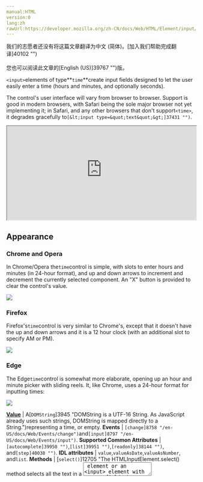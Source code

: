 ```yaml
---
manual:HTML
version:0
lang:zh
rawUrl:https://developer.mozilla.org/zh-CN/docs/Web/HTML/Element/input/time
---
```




<bdi>我们的志愿者还没有将这篇文章翻译为<bdi>中文 (简体)</bdi>。[加入我们帮助完成翻译]40102 "")<br></br>您也可以阅读此文章的[English (US)]39767 "")版。</bdi>






`<input>`elements of type**`time`**create input fields designed to let the user easily enter a time (hours and minutes, and optionally seconds).



The control&#39;s user interface will vary from browser to browser. Support is good in modern browsers, with Safari being the sole major browser not yet implementing it; in Safari, and any other browsers that don&#39;t support`<time>`, it degrades gracefully to`[&lt;input type=&quot;text&quot;&gt;]37431 "")`.

<iframe src='https://interactive-examples.mdn.mozilla.net/pages/tabbed/input-time.html' width='100%' height='250'></iframe>

## Appearance<a name="Appearance"></a>

### Chrome and Opera<a name="Chrome_and_Opera"></a>


In Chrome/Opera the`time`control is simple, with slots to enter hours and minutes (in 24-hour format), and up and down arrows to increment and decrement the currently selected component. An &quot;X&quot; button is provided to clear the control&#39;s value.



![](%40097.png "")


### Firefox<a name="Firefox"></a>


Firefox&#39;s`time`control is very similar to Chrome&#39;s, except that it doesn&#39;t have the up and down arrows and it is a 12 hour clock (with an additional slot to specify AM or PM).



![](%40098.png "")


### Edge<a name="Edge"></a>


The Edge`time`control is somewhat more elaborate, opening up an hour and minute picker with sliding reels. It, like Chrome, uses a 24-hour format for inputting times:



![](%40099.png "")


**[Value](%38899#Value "")** | A[`DOMString`]3945 "DOMString is a UTF-16 String. As JavaScript already uses such strings, DOMString is mapped directly to a String.")representing a time, or empty. 
**Events** | `[change]8758 "/en-US/docs/Web/Events/change")`and`[input]8797 "/en-US/docs/Web/Events/input")`. 
**Supported Common Attributes** | `[autocomplete]39950 "")`,`[list]39951 "")`,`[readonly]38144 "")`, and`[step]40038 "")`. 
**IDL attributes** | `value`,`valueAsDate`,`valueAsNumber`, and`list`. 
**Methods** | [`select()`]12705 "The HTMLInputElement.select() method selects all the text in a <textarea> element or an <input> element with a text field."),[`stepDown()`]40039 "The documentation about this has not yet been written; please consider contributing!"), and[`stepUp()`]40040 "The documentation about this has not yet been written; please consider contributing!"). 


## Value<a name="Value"></a>


A[`DOMString`]3945 "DOMString is a UTF-16 String. As JavaScript already uses such strings, DOMString is mapped directly to a String.")containing the value of the time entered into the input. You can set a default value for the input by including a valid time in the`[value]39956 "")`attribute when creating the`<input>`element, like so:


```
<label for="appt-time">Choose an appointment time: </label>
<input id="appt-time" type="time" name="appt-time" value="13:30">
```



<iframe src='https://mdn.mozillademos.org/en-US/docs/Web/HTML/Element/input/time$samples/value-sample1?revision=1389397' width='600' height='60'></iframe>




You can also get and set the date value in JavaScript using the[`HTMLInputElement.value`]40062 "The documentation about this has not yet been written; please consider contributing!")property, for example:


```
var timeControl = document.querySelector('input[type="time"]');
timeControl.value = '15:30';
```

### Time value format<a name="Time_value_format"></a>


The`value`of the`time`input is always in 24-hour format:`"hh:mm"`, regardless of the input format, which is likely to be selected based on the user&#39;s locale (or by the user agent). If the time includes seconds (see[Using the step attribute](%38899#Using_the_step_attribute "")), the format is always`"hh:mm:ss"`.



In this example, you can see the time input&#39;s value by entering a time and seeing how it changes afterward.



First, a look at the HTML. This is simple enough, with the label and input as we&#39;ve seen before, but with the addition of a[`<p>`]13089 "The HTML <p> element represents a paragraph of text.")element with a[`<span>`]13247 "The HTML <span> element is a generic inline container for phrasing content, which does not inherently represent anything. It can be used to group elements for styling purposes (using the class or id attributes), or because they share attribute values, such as lang.")to display the value of the`time`input:


```
<form>
  <label for="startTime">Start time: </label>
  <input type="time" id="startTime">
  <p>
    Value of the <code>time</code> input: <code>
            "<span id="value">n/a</span>"</code>.
  </p>
</form>
```


The JavaScript code adds code to the time input to watch for the`[input]8797 "/en-US/docs/Web/Events/input")`event, which is triggered every time the contents of an input element change. When this happens, the contents of the`<span>`are replaced with the new value of the input element.


```
var startTime = document.getElementById("startTime");
var valueSpan = document.getElementById("value");

startTime.addEventListener("input", function() {
  valueSpan.innerText = startTime.value;
}, false);
```


<iframe src='https://mdn.mozillademos.org/en-US/docs/Web/HTML/Element/input/time$samples/Time_value_format?revision=1389397' width='600' height='80'></iframe>




When a form including a`time`input is submitted, the value is encoded before being included in the form&#39;s data. The form&#39;s data entry for a time input will always be in the form`"name=hh%3Amm"`, or`"name=hh%3Amm%3ass"`if seconds are included (see[Using the step attribute](%38899#Using_the_step_attribute "")).


## Using time inputs<a name="Using_time_inputs"></a>


Although among the date and time input types`time`has the widest browser support, it is not yet approaching universal, so it is likely that you&#39;ll need to provide an alternative method for entering the date and time, so that Safari users (and users of other non-supporting browsers) can still easily enter time values.



We&#39;ll look at basic and more complex uses of`<input type="time">`, then offer advice on mitigating the browser support issue later on (see[Handling browser support](%38899#Handling_browser_support "")).


### Basic uses of time<a name="Basic_uses_of_time"></a>


The simplest use of`<input type="time">`involves a basic`<input>`and[`<label>`]12888 "The HTML <label> element represents a caption for an item in a user interface.")element combination, as seen below:


```
<form>
  <label for="appt-time">Choose an appointment time: </label>
  <input id="appt-time" type="time" name="appt-time">
</form>
```


<iframe src='https://mdn.mozillademos.org/en-US/docs/Web/HTML/Element/input/time$samples/Basic_uses_of_time?revision=1389397' width='600' height='40'></iframe>



### Controlling input size<a name="Controlling_input_size"></a>


`<input type="time">`doesn&#39;t support form sizing attributes such as`[size]39955 "")`, since times are always about the same number of characters long. You&#39;ll have to resort to[CSS]427 "")for sizing needs.


### Using the step attribute<a name="Using_the_step_attribute"></a>


You can use the`[step]40038 "")`attribute to vary the amount of time jumped whenever the time is incremented or decremented (for example, so the time moves by 10 minutes at a time when clicking the little arrow widgets).



This property has some strange effects across browsers, so is not completely reliable.




It takes an integer value that equates to the number of seconds you want to increment by; the default value is 60 seconds, or one minute. If you specify a value of less than 60 seconds (1 minute), the`time`input will show a seconds input area alongside the hours and minutes:


```
<form>
  <label for="appt-time">Choose an appointment time: </label>
  <input id="appt-time" type="time" name="appt-time" step="2">
</form>
```


<iframe src='https://mdn.mozillademos.org/en-US/docs/Web/HTML/Element/input/time$samples/Using_the_step_attribute?revision=1389397' width='600' height='40'></iframe>




In Chrome and Opera, which are the only browsers to show up/down iteration arrows, clicking the arrows changes the seconds value by two seconds, but doesn&#39;t affect the hours or minutes. Minutes (or hours) can only be used for stepping when you specify a number of minutes (or hours) in seconds, such as 120 for 2 minutes, or 7200 for 2 hours).



In Firefox, there are no arrows, so the`step`value isn&#39;t used. However, providing it*does*add the seconds input area adjacent to the minutes section.



The steps value seems to have no effect in Edge.



Using`step`seems to cause validation to not work properly (as seen in the next section).



## Validation<a name="Validation"></a>


By default,`<input type="time">`does not apply any validation to entered values, other than the user agent&#39;s interface generally not allowing you to enter anything other than a time value. This is helpful (assuming the`time`input is fully supported by the user agent), but you can&#39;t entirely rely on the value to be a proper time string, since it might be an empty string (`""`), which is allowed. It&#39;s also possible for the value to look roughly like a valid time but not be correct, such as`"25:05"`to be ut you can still not fill in a datetime and submit, or enter an invalid datetime (e.g. the 32th of April).


### Setting maximum and minimum times<a name="Setting_maximum_and_minimum_times"></a>


You can use the`[min]38060 "")`and`[max]38061 "")`attributes to restrict the valid times that can be chosen by the user. In the following example we are setting a minimum time of`12:00`and a maximum time of`18:00`:


```
<form>
  <label for="appt-time">Choose an appointment time (opening hours 12:00 to 18:00): </label>
  <input id="appt-time" type="time" name="appt-time"
         min="12:00" max="18:00">
  <span class="validity"></span>
</form>
```


<iframe src='https://mdn.mozillademos.org/en-US/docs/Web/HTML/Element/input/time$samples/Setting_maximum_and_minimum_times?revision=1389397' width='600' height='40'></iframe>




Here&#39;s the CSS used in the above example. Here we make use of the[`:valid`]34532 "The :valid CSS pseudo-class represents any <input> or other <form> element whose contents validate successfully. This allows to easily make valid fields adopt an appearance that helps the user confirm that their data is formatted properly.")and[`:invalid`]34512 "The :invalid CSS pseudo-class represents any <input> or other <form> element whose contents fail to validate.")CSS properties to style the input based on whether or not the current value is valid. We had to put the icons on a[`<span>`]13247 "The HTML <span> element is a generic inline container for phrasing content, which does not inherently represent anything. It can be used to group elements for styling purposes (using the class or id attributes), or because they share attribute values, such as lang.")next to the input, not on the input itself, because in Chrome the generated content is placed inside the form control, and can&#39;t be styled or shown effectively.


```
div {
  margin-bottom: 10px;
  position: relative;
}

input[type="number"] {
  width: 100px;
}

input + span {
  padding-right: 30px;
}

input:invalid+span:after {
  position: absolute;
  content: '✖';
  padding-left: 5px;
}

input:valid+span:after {
  position: absolute;
  content: '✓';
  padding-left: 5px;
}
```


The result here is that:


* Only times between 12:00 and 18:00 will be seen as valid; times outside that range will be denoted as invalid.
* Depending on what browser you&#39;re using, you might find that times outside the specified range might not even be selectable in the time picker (e.g. Edge).

### Making times required<a name="Making_times_required"></a>


In addition, you can use the`[required]38131 "")`attribute to make filling in the time mandatory. As a result, supporting browsers will display an error if you try to submit a time that is outside the set bounds, or an empty time field.



Let&#39;s look at an example; here we&#39;ve set minimum and maximum times, and also made the field required:


```
<form>
  <div>
    <label for="appt-time">Choose an appointment time (opening hours 12:00 to 18:00): </label>
    <input id="appt-time" type="time" name="appt-time"
           min="12:00" max="18:00" required>
    <span class="validity"></span>
  </div>
  <div>
      <input type="submit" value="Submit form">
  </div>
</form>
```


If you try to submit the form with an incomplete date (or with a date outside the set bounds), the browser displays an error. Try playing with the example now:



<iframe src='https://mdn.mozillademos.org/en-US/docs/Web/HTML/Element/input/time$samples/Making_times_required?revision=1389397' width='600' height='120'></iframe>




Here&#39;s a screenshot for those of you who aren&#39;t using a browser that supports`time`inputs:



![](%40100.png "")



**Important**: HTML form validation is*not*a substitute for scripts that ensure that the entered data is in the proper format. It&#39;s far too easy for someone to make adjustments to the HTML that allow them to bypass the validation, or to remove it entirely. It&#39;s also possible for someone to simply bypass your HTML entirely and submit the data directly to your server. If your server-side code fails to validate the data it receives, disaster could strike when improperly-formatted data is submitted (or data which is too large, of the wrong type, and so forth).



## Handling browser support<a name="Handling_browser_support"></a>


As mentioned above, Safari and a few other, less common, browsers don&#39;t yet support time inputs natively. In general, otherwise, support is good — especially on mobile platforms, which tend to have very nice user interfaces for specifying a time value. For example, the`time`picker on Chrome for Android looks like this:



![](%40101.png "")



Browsers that don&#39;t support time inputs gracefully degrade to a text input, but this creates problems both in terms of consistency of user interface (the presented control will be different), and data handling.



The second problem is the more serious; as mentioned previously,`time`inputs&#39; values are always normalized to the format`hh:mm`or`hh:mm:ss`. With a text input, on the other hand, by default the browser has no idea of what format the time should be in, and there multiple ways in which people write times, such as:


* `3.00 pm`
* `3:00pm`
* `15:00`
* `3 o'clock in the afternoon`
* etc.


One way around this is to put a`[pattern]39954 "")`attribute on your`time`input. Even though the`time`input doesn&#39;t use it, the`text`input fallback will. For example, try viewing the following demo in a browser that doesn&#39;t support time inputs:


```
<form>
  <div>
    <label for="appt-time">Choose an appointment time (opening hours 12:00 to 18:00): </label>
    <input id="appt-time" type="time" name="appt-time"
           min="12:00" max="18:00" required
           pattern="[0-9]{2}:[0-9]{2}">
    <span class="validity"></span>
  </div>
  <div>
      <input type="submit" value="Submit form">
  </div>
</form>
```


<iframe src='https://mdn.mozillademos.org/en-US/docs/Web/HTML/Element/input/time$samples/Handling_browser_support?revision=1389397' width='600' height='100'></iframe>




If you try submitting it, you&#39;ll see that non-supporting browsers now display an error message (and highlight the input as invalid) if your entry doesn&#39;t match the pattern`nn:nn`, where`n`is a number from 0 to 9. Of course, this doesn&#39;t stop people from entering invalid dates, or incorrectly formatted dates that follow the pattern.



Then there&#39;s the problem of the user having no idea exactly what format the time is expected to be in.



The best way to deal with times in forms in a cross-browser way, for the time being, is to get the user to enter the hours and minutes (and seconds if required) in separate controls ([`<select>`]18852 "The HTML <select> element represents a control that provides a menu of options:")elements are popular; see below for an example), or use JavaScript libraries such as the[jQuery timepicker plugin]39941 "").


## Examples<a name="Examples"></a>


In this example, we create two sets of interface elements for choosing times: a native picker created with`<input type="time">`, and a set of two[`<select>`]18852 "The HTML <select> element represents a control that provides a menu of options:")elements for choosing hours/minutes in older browsers that don&#39;t support the native input.



<iframe src='https://mdn.mozillademos.org/en-US/docs/Web/HTML/Element/input/time$samples/Examples?revision=1389397' width='600' height='140'></iframe>




The HTML looks like so:


```
<form>
  <div class="nativeTimePicker">
    <label for="appt-time">Choose an appointment time (opening hours 12:00 to 18:00): </label>
      <input id="appt-time" type="time" name="appt-time"
             min="12:00" max="18:00" required>
      <span class="validity"></span>
    </div>
  <p class="fallbackLabel">Choose an appointment time (opening hours 12:00 to 18:00):</p>
  <div class="fallbackTimePicker">
    <div>
      <span>
        <label for="hour">Hour:</label>
        <select id="hour" name="hour">
        </select>
      </span>
      <span>
        <label for="minute">Minute:</label>
        <select id="minute" name="minute">
        </select>
      </span>
    </div>
  </div>
</form>
```


The hour and minutes values for their`<select>`elements are dynamically generated.



The other part of the code that may be of interest is the feature detection code — to detect whether the browser supports`<input type="time">`, we create a new[`<input>`]17158 "The HTML <input> element is used to create interactive controls for web-based forms in order to accept data from the user.")element, set its`type`to`time`, then immediately check what its type is set to — non-supporting browsers will return`text`, because the`time`type falls back to type`text`. If`<input type="time">`is not supported, we hide the native picker and show the fallback picker UI ([`<select>`]18852 "The HTML <select> element represents a control that provides a menu of options:")s) instead.


```
// define variables
var nativePicker = document.querySelector('.nativeTimePicker');
var fallbackPicker = document.querySelector('.fallbackTimePicker');
var fallbackLabel = document.querySelector('.fallbackLabel');

var hourSelect = document.querySelector('#hour');
var minuteSelect = document.querySelector('#minute');

// hide fallback initially
fallbackPicker.style.display = 'none';
fallbackLabel.style.display = 'none';

// test whether a new date input falls back to a text input or not
var test = document.createElement('input');
test.type = 'time';
// if it does, run the code inside the if() {} block
if(test.type === 'text') {
  // hide the native picker and show the fallback
  nativePicker.style.display = 'none';
  fallbackPicker.style.display = 'block';
  fallbackLabel.style.display = 'block';

  // populate the hours and minutes dynamically
  populateHours();
  populateMinutes();
}

function populateHours() {
  // populate the hours <select> with the 6 open hours of the day
  for(var i = 12; i <= 18; i++) {
    var option = document.createElement('option');
    option.textContent = i;
    hourSelect.appendChild(option);
  }
}

function populateMinutes() {
  // populate the minutes <select> with the 60 hours of each minute
  for(var i = 0; i <= 59; i++) {
    var option = document.createElement('option');
    option.textContent = (i < 10) ? ("0" + i) : i;
    minuteSelect.appendChild(option);
  }
}

// make it so that if the hour is 18, the minutes value is set to 00
// — you can't select times past 18:00
 function setMinutesToZero() {
   if(hourSelect.value === '18') {
     minuteSelect.value = '00';
   }
 }

 hourSelect.onchange = setMinutesToZero;
 minuteSelect.onchange = setMinutesToZero;
```

## Specifications<a name="Specifications"></a>

Specification | Status | Comments 
 ---  |  ---  |  ---  | 
[HTML Living Standard<br></br><small>The definition of &#39;&lt;input type=&quot;time&quot;&gt;&#39; in that specification.</small>]40106 "") | Living Standard |  


## Browser compatibility<a name="Browser_compatibility"></a>


**[We&#39;re converting our compatibility data into a machine-readable JSON format]3344 "")**. This compatibility table still uses the old format, because we haven&#39;t yet converted the data it contains.**[Find out how you can help!]3409 "")**


* 
* 

Feature | Chrome | Edge | Firefox (Gecko) | Internet Explorer | Opera | Safari 
Basic support | 20 | 12 | [57]16161 "Released on 2017-11-28.")(57) | No support | 10.62 | No support 




## See also<a name="See_also"></a>

* The generic[`<input>`]17158 "The HTML <input> element is used to create interactive controls for web-based forms in order to accept data from the user.")element and the interface used to manipulate it,[`HTMLInputElement`]39989 "The HTMLInputElement interface provides special properties and methods for manipulating the layout and presentation of input elements.")
* [Date and Time picker tutorial]39928 "")
* `[&lt;input type=&quot;datetime-local&quot;&gt;]39757 "")`,`[&lt;input type=&quot;date&quot;&gt;]39755 "")`,`[&lt;input type=&quot;week&quot;&gt;]39769 "")`, and`[&lt;input type=&quot;month&quot;&gt;]39761 "")`



